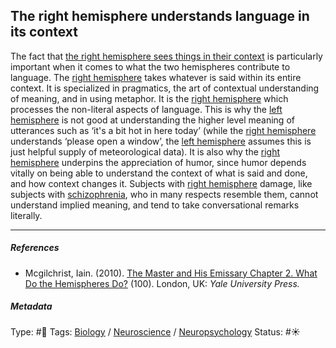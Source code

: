 ## The right hemisphere understands language in its context

The fact that [the right hemisphere sees things in their context](The%20right%20hemisphere%20sees%20things%20in%20their%20context.md) is particularly important when it comes to what the two hemispheres contribute to language. The [right hemisphere](Right%20hemisphere.md) takes whatever is said within its entire context. It is specialized in pragmatics, the art of contextual understanding of meaning, and in using metaphor. It is the [right hemisphere](Right%20hemisphere.md) which processes the non-literal aspects of language. This is why the [left hemisphere](Left%20hemisphere.md) is not good at understanding the higher level meaning of utterances such as ‘it's a bit hot in here today’ (while the [right hemisphere](Right%20hemisphere.md) understands ‘please open a window’, the [left hemisphere](Left%20hemisphere.md) assumes this is just helpful supply of meteorological data). It is also why the [right hemisphere](Right%20hemisphere.md) underpins the appreciation of humor, since humor depends vitally on being able to understand the context of what is said and done, and how context changes it. Subjects with [right hemisphere](Right%20hemisphere.md) damage, like subjects with [schizophrenia](), who in many respects resemble them, cannot understand implied meaning, and tend to take conversational remarks literally.

---

##### References

* Mcgilchrist, Iain. (2010). [The Master and His Emissary Chapter 2. What Do the Hemispheres Do?](The%20Master%20and%20His%20Emissary%20Chapter%202.%20What%20Do%20the%20Hemispheres%20Do%3F.md) (100). London, UK: *Yale University Press.*

##### Metadata

Type: #🔴 
Tags: [Biology]() / [Neuroscience](Neuroscience.md) / [Neuropsychology](Neuropsychology.md) 
Status: #☀️ 
